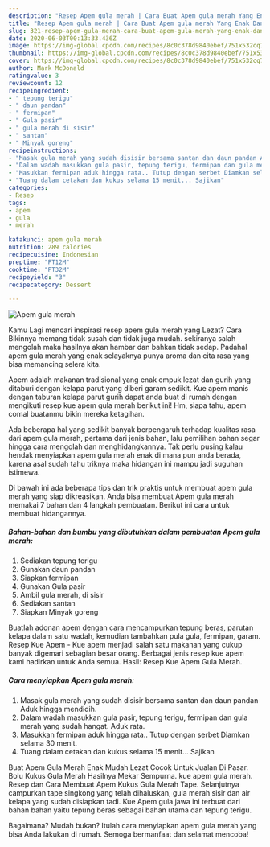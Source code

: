 ```yaml
---
description: "Resep Apem gula merah | Cara Buat Apem gula merah Yang Enak Dan Mudah"
title: "Resep Apem gula merah | Cara Buat Apem gula merah Yang Enak Dan Mudah"
slug: 321-resep-apem-gula-merah-cara-buat-apem-gula-merah-yang-enak-dan-mudah
date: 2020-06-03T00:13:33.436Z
image: https://img-global.cpcdn.com/recipes/8c0c378d9840ebef/751x532cq70/apem-gula-merah-foto-resep-utama.jpg
thumbnail: https://img-global.cpcdn.com/recipes/8c0c378d9840ebef/751x532cq70/apem-gula-merah-foto-resep-utama.jpg
cover: https://img-global.cpcdn.com/recipes/8c0c378d9840ebef/751x532cq70/apem-gula-merah-foto-resep-utama.jpg
author: Mark McDonald
ratingvalue: 3
reviewcount: 12
recipeingredient:
- " tepung terigu"
- " daun pandan"
- " fermipan"
- " Gula pasir"
- " gula merah di sisir"
- " santan"
- " Minyak goreng"
recipeinstructions:
- "Masak gula merah yang sudah disisir bersama santan dan daun pandan Aduk hingga mendidih."
- "Dalam wadah masukkan gula pasir, tepung terigu, fermipan dan gula merah yang sudah hangat. Aduk rata."
- "Masukkan fermipan aduk hingga rata.. Tutup dengan serbet Diamkan selama 30 menit."
- "Tuang dalam cetakan dan kukus selama 15 menit... Sajikan"
categories:
- Resep
tags:
- apem
- gula
- merah

katakunci: apem gula merah 
nutrition: 289 calories
recipecuisine: Indonesian
preptime: "PT12M"
cooktime: "PT32M"
recipeyield: "3"
recipecategory: Dessert

---
```



![Apem gula merah](https://img-global.cpcdn.com/recipes/8c0c378d9840ebef/751x532cq70/apem-gula-merah-foto-resep-utama.jpg)

Kamu Lagi mencari inspirasi resep apem gula merah yang Lezat? Cara Bikinnya memang tidak susah dan tidak juga mudah. sekiranya salah mengolah maka hasilnya akan hambar dan bahkan tidak sedap. Padahal apem gula merah yang enak selayaknya punya aroma dan cita rasa yang bisa memancing selera kita.

Apem adalah makanan tradisional yang enak empuk lezat dan gurih yang ditaburi dengan kelapa parut yang diberi garam sedikit. Kue apem manis dengan taburan kelapa parut gurih dapat anda buat di rumah dengan mengikuti resep kue apem gula merah berikut ini! Hm, siapa tahu, apem comal buatanmu bikin mereka ketagihan.

Ada beberapa hal yang sedikit banyak berpengaruh terhadap kualitas rasa dari apem gula merah, pertama dari jenis bahan, lalu pemilihan bahan segar hingga cara mengolah dan menghidangkannya. Tak perlu pusing kalau hendak menyiapkan apem gula merah enak di mana pun anda berada, karena asal sudah tahu triknya maka hidangan ini mampu jadi suguhan istimewa.


Di bawah ini ada beberapa tips dan trik praktis untuk membuat apem gula merah yang siap dikreasikan. Anda bisa membuat Apem gula merah memakai 7 bahan dan 4 langkah pembuatan. Berikut ini cara untuk membuat hidangannya.

<!--inarticleads1-->

##### Bahan-bahan dan bumbu yang dibutuhkan dalam pembuatan Apem gula merah:

1. Sediakan  tepung terigu
1. Gunakan  daun pandan
1. Siapkan  fermipan
1. Gunakan  Gula pasir
1. Ambil  gula merah, di sisir
1. Sediakan  santan
1. Siapkan  Minyak goreng


Buatlah adonan apem dengan cara mencampurkan tepung beras, parutan kelapa dalam satu wadah, kemudian tambahkan pula gula, fermipan, garam. Resep Kue Apem - Kue apem menjadi salah satu makanan yang cukup banyak digemari sebagian besar orang. Berbagai jenis resep kue apem kami hadirkan untuk Anda semua. Hasil: Resep Kue Apem Gula Merah. 

<!--inarticleads2-->

##### Cara menyiapkan Apem gula merah:

1. Masak gula merah yang sudah disisir bersama santan dan daun pandan Aduk hingga mendidih.
1. Dalam wadah masukkan gula pasir, tepung terigu, fermipan dan gula merah yang sudah hangat. Aduk rata.
1. Masukkan fermipan aduk hingga rata.. Tutup dengan serbet Diamkan selama 30 menit.
1. Tuang dalam cetakan dan kukus selama 15 menit... Sajikan


Buat Apem Gula Merah Enak Mudah Lezat Cocok Untuk Jualan Di Pasar. Bolu Kukus Gula Merah Hasilnya Mekar Sempurna. kue apem gula merah. Resep dan Cara Membuat Apem Kukus Gula Merah Tape. Selanjutnya campurkan tape singkong yang telah dihaluskan, gula merah sisir dan air kelapa yang sudah disiapkan tadi. Kue Apem gula jawa ini terbuat dari bahan bahan yaitu tepung beras sebagai bahan utama dan tepung terigu. 

Bagaimana? Mudah bukan? Itulah cara menyiapkan apem gula merah yang bisa Anda lakukan di rumah. Semoga bermanfaat dan selamat mencoba!
